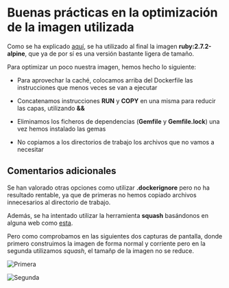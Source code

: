 # Buenas prácticas en la optimización de la imagen utilizada

Como se ha explicado [aquí](https://github.com/biilal1999/GameStore/blob/master/docs/ComparativaImagenes.md), se ha utilizado al final la imagen **ruby:2.7.2-alpine**, que ya de por sí es una versión bastante ligera de tamaño.

Para optimizar un poco nuestra imagen, hemos hecho lo siguiente:

+ Para aprovechar la caché, colocamos arriba del Dockerfile las instrucciones que menos veces se van a ejecutar

+ Concatenamos instrucciones **RUN** y **COPY** en una misma para reducir las capas, utilizando **&&**

+ Eliminamos los ficheros de dependencias (**Gemfile** y **Gemfile.lock**) una vez hemos instalado las gemas

+ No copiamos a los directorios de trabajo los archivos que no vamos a necesitar


## Comentarios adicionales

Se han valorado otras opciones como utilizar **.dockerignore** pero no ha resultado rentable, ya que de primeras no hemos copiado archivos innecesarios al directorio de trabajo.

Además, se ha intentado utilizar la herramienta **squash** basándonos en alguna web como [esta](https://www.back2code.me/2020/02/squashing-docker-images/).

Pero como comprobamos en las siguientes dos capturas de pantalla, donde primero construimos la imagen de forma normal y corriente pero en la segunda utilizamos *squash*, el tamañp de la imagen no se reduce.


![Primera](https://github.com/biilal1999/GameStore/blob/master/docs/img/SquashPrimera.png)


![Segunda](https://github.com/biilal1999/GameStore/blob/master/docs/img/SquashSegunda.png)
